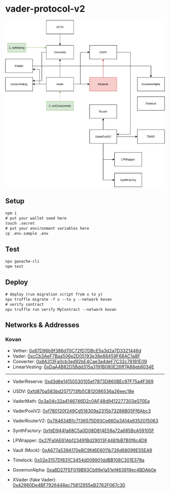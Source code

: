# vader-protocol-v2

![vader](./doc/vader.png)

## Setup

```shell
npm i
# put your wallet seed here
touch .secret
# put your environment variables here
cp .env.sample .env
```

## Test

```
npx ganache-cli
npm test
```

## Deploy

```shell
# deploy (run migration script from x to y)
npx truffle migrate -f x --to y --network kovan
# verify contract
npx truffle run verify MyContract --network kovan
```

## Networks & Addresses

### Kovan

-   Vether: [0x87D96b9f386d70C72fD7DBcE5a3d2a7D3321446d](https://kovan.etherscan.io/address/0x87D96b9f386d70C72fD7DBcE5a3d2a7D3321446d)
-   Vader: [0xcCb3AeF7Baa506e2D05193e38e88459F68AC1a8F](https://kovan.etherscan.io/address/0xcCb3AeF7Baa506e2D05193e38e88459F68AC1a8F)
-   Converter: [0x8A313Fa0cb3ed92bE4Cae3a4deF7C32c78181E09](https://kovan.etherscan.io/address/0x8A313Fa0cb3ed92bE4Cae3a4deF7C32c78181E09)
-   LinearVesting: [0xDaA4B82D5Bdd315a3191B080E26ff7A88eb8034E](https://kovan.etherscan.io/address/0xDaA4B82D5Bdd315a3191B080E26ff7A88eb8034E)

---

-   VaderReserve: [0xd3d6e14150530105ef7873D860BEc97F75a4F369](https://kovan.etherscan.io/address/0xd3d6e14150530105ef7873D860BEc97F75a4F369)
-   USDV: [0xfd87ba583bd2071713fb5CB12086536a26eec18e](https://kovan.etherscan.io/address/0xfd87ba583bd2071713fb5CB12086536a26eec18e)

-   VaderMath: [0x3a04c32a4146746D2c0AF48d9412277303e070Ea](https://kovan.etherscan.io/address/0x3a04c32a4146746D2c0AF48d9412277303e070Ea)
-   VaderPoolV2: [0xf780120f249Cd518309a2315b73288B05Ff6Abc3](https://kovan.etherscan.io/address/0xf780120f249Cd518309a2315b73288B05Ff6Abc3)
-   VaderRouterV2: [0x784634B1c7136575D93Ce66Da3A14a9352015063](https://kovan.etherscan.io/address/0x784634B1c7136575D93Ce66Da3A14a9352015063)
-   SynthFactory: [0xfdD944fa68C5a0D08D814E58a72a685BcA59105F](https://kovan.etherscan.io/address/0xfdD944fa68C5a0D08D814E58a72a685BcA59105F)
-   LPWrapper: [0x27Fa1AE61Ab123491Bd29013F4481bB7B0f6c4D8](https://kovan.etherscan.io/address/0x27Fa1AE61Ab123491Bd29013F4481bB7B0f6c4D8)

-   Vault (Mock): [0xA677a539A170eBC9fd6E6011b726d68099E55EA9](https://kovan.etherscan.io/address/0xA677a539A170eBC9fd6E6011b726d68099E55EA9)
-   Timelock: [0x02e3157Df831C3454d008901ddBB108C301E378a](https://kovan.etherscan.io/address/0x02e3157Df831C3454d008901ddBB108C301E378a)
-   GovernorAlpha: [0xa8D27FEF019B93Cb99e1a51ef463919ec4BDAb0e](https://kovan.etherscan.io/address/0xa8D27FEF019B93Cb99e1a51ef463919ec4BDAb0e)

-   XVader (fake Vader): [0x42980De4BF7926448ec75812955eB2762F067c30](https://kovan.etherscan.io/address/0x42980De4BF7926448ec75812955eB2762F067c30)
